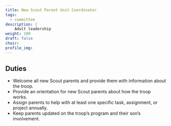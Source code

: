 ```yaml
---
title: New Scout Parent Unit Coordinator
tags:
  - committee
description: |
    Adult leadership
weight: 100
draft: false
chair:
profile_img:
---
```


## Duties

- Welcome all new Scout parents and provide them with information about the
  troop.
- Provide an orientation for new Scout parents about how the troop works.
- Assign parents to help with at least one specific task, assignment, or project
  annually.
- Keep parents updated on the troop’s program and their son’s involvement.


